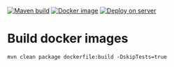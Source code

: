 [![Maven build](https://github.com/Team-project-CS/ms/actions/workflows/maven.yml/badge.svg)](https://github.com/Team-project-CS/ms/actions/workflows/maven.yml)
[![Docker image](https://github.com/Team-project-CS/ms/actions/workflows/docker-image.yml/badge.svg)](https://github.com/Team-project-CS/ms/actions/workflows/docker-image.yml)
[![Deploy on server](https://github.com/Team-project-CS/ms/actions/workflows/deploy-job.yml/badge.svg)](https://github.com/Team-project-CS/ms/actions/workflows/deploy-job.yml)
# Build docker images

```
mvn clean package dockerfile:build -DskipTests=true
```